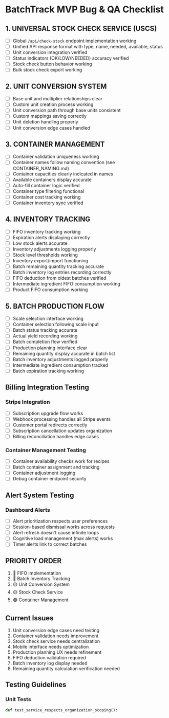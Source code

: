 # BatchTrack MVP Bug & QA Checklist

## 1. UNIVERSAL STOCK CHECK SERVICE (USCS)
- [ ] Global `/api/check-stock` endpoint implementation working
- [ ] Unified API response format with type, name, needed, available, status
- [ ] Unit conversion integration verified
- [ ] Status indicators (OK/LOW/NEEDED) accuracy verified
- [ ] Stock check button behavior working
- [ ] Bulk stock check export working

## 2. UNIT CONVERSION SYSTEM
- [ ] Base unit and multiplier relationships clear
- [ ] Custom unit creation process working
- [ ] Unit conversion path through base units consistent
- [ ] Custom mappings saving correctly
- [ ] Unit deletion handling properly
- [ ] Unit conversion edge cases handled

## 3. CONTAINER MANAGEMENT
- [ ] Container validation uniqueness working
- [ ] Container names follow naming convention (see CONTAINER_NAMING.md)
- [ ] Container capacities clearly indicated in names
- [ ] Available containers display accurate
- [ ] Auto-fill container logic verified
- [ ] Container type filtering functional
- [ ] Container cost tracking working
- [ ] Container inventory sync verified

## 4. INVENTORY TRACKING
- [ ] FIFO inventory tracking working
- [ ] Expiration alerts displaying correctly
- [ ] Low stock alerts accurate
- [ ] Inventory adjustments logging properly
- [ ] Stock level thresholds working
- [ ] Inventory export/import functioning
- [ ] Batch remaining quantity tracking accurate
- [ ] Batch inventory log entries recording correctly
- [ ] FIFO deduction from oldest batches verified
- [ ] Intermediate ingredient FIFO consumption working
- [ ] Product FIFO consumption working

## 5. BATCH PRODUCTION FLOW
- [ ] Scale selection interface working
- [ ] Container selection following scale input
- [ ] Batch status tracking accurate
- [ ] Actual yield recording working
- [ ] Batch completion flow verified
- [ ] Production planning interface clear
- [ ] Remaining quantity display accurate in batch list
- [ ] Batch inventory adjustments logged properly
- [ ] Intermediate ingredient consumption tracked
- [ ] Batch expiration tracking working

## Billing Integration Testing

### Stripe Integration
- [ ] Subscription upgrade flow works
- [ ] Webhook processing handles all Stripe events
- [ ] Customer portal redirects correctly
- [ ] Subscription cancellation updates organization
- [ ] Billing reconciliation handles edge cases

### Container Management Testing
- [ ] Container availability checks work for recipes
- [ ] Batch container assignment and tracking
- [ ] Container adjustment logging
- [ ] Debug container endpoint security

## Alert System Testing

### Dashboard Alerts
- [ ] Alert prioritization respects user preferences
- [ ] Session-based dismissal works across requests
- [ ] Alert refresh doesn't cause infinite loops
- [ ] Cognitive load management (max alerts) works
- [ ] Timer alerts link to correct batches

## PRIORITY ORDER
1. 🔴 FIFO Implementation
2. 🔴 Batch Inventory Tracking
3. 🟡 Unit Conversion System
4. 🟡 Stock Check Service
5. 🟢 Container Management

## Current Issues
1. Unit conversion edge cases need testing
2. Container validation needs improvement
3. Stock check service needs centralization
4. Mobile interface needs optimization
5. Production planning UX needs refinement
6. FIFO deduction validation required
7. Batch inventory log display needed
8. Remaining quantity calculation verification needed

## Testing Guidelines

### Unit Tests
```python
def test_service_respects_organization_scoping():